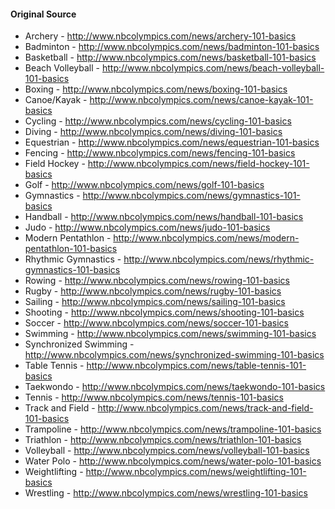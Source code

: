 #### Original Source

- Archery - http://www.nbcolympics.com/news/archery-101-basics
- Badminton - http://www.nbcolympics.com/news/badminton-101-basics
- Basketball - http://www.nbcolympics.com/news/basketball-101-basics
- Beach Volleyball - http://www.nbcolympics.com/news/beach-volleyball-101-basics
- Boxing - http://www.nbcolympics.com/news/boxing-101-basics
- Canoe/Kayak - http://www.nbcolympics.com/news/canoe-kayak-101-basics
- Cycling - http://www.nbcolympics.com/news/cycling-101-basics
- Diving - http://www.nbcolympics.com/news/diving-101-basics
- Equestrian - http://www.nbcolympics.com/news/equestrian-101-basics
- Fencing - http://www.nbcolympics.com/news/fencing-101-basics
- Field Hockey - http://www.nbcolympics.com/news/field-hockey-101-basics
- Golf - http://www.nbcolympics.com/news/golf-101-basics
- Gymnastics - http://www.nbcolympics.com/news/gymnastics-101-basics
- Handball - http://www.nbcolympics.com/news/handball-101-basics
- Judo - http://www.nbcolympics.com/news/judo-101-basics
- Modern Pentathlon - http://www.nbcolympics.com/news/modern-pentathlon-101-basics
- Rhythmic Gymnastics - http://www.nbcolympics.com/news/rhythmic-gymnastics-101-basics
- Rowing - http://www.nbcolympics.com/news/rowing-101-basics
- Rugby - http://www.nbcolympics.com/news/rugby-101-basics
- Sailing - http://www.nbcolympics.com/news/sailing-101-basics
- Shooting - http://www.nbcolympics.com/news/shooting-101-basics
- Soccer - http://www.nbcolympics.com/news/soccer-101-basics
- Swimming - http://www.nbcolympics.com/news/swimming-101-basics
- Synchronized Swimming - http://www.nbcolympics.com/news/synchronized-swimming-101-basics
- Table Tennis - http://www.nbcolympics.com/news/table-tennis-101-basics
- Taekwondo - http://www.nbcolympics.com/news/taekwondo-101-basics
- Tennis - http://www.nbcolympics.com/news/tennis-101-basics
- Track and Field - http://www.nbcolympics.com/news/track-and-field-101-basics
- Trampoline - http://www.nbcolympics.com/news/trampoline-101-basics
- Triathlon - http://www.nbcolympics.com/news/triathlon-101-basics
- Volleyball - http://www.nbcolympics.com/news/volleyball-101-basics
- Water Polo - http://www.nbcolympics.com/news/water-polo-101-basics
- Weightlifting - http://www.nbcolympics.com/news/weightlifting-101-basics
- Wrestling - http://www.nbcolympics.com/news/wrestling-101-basics